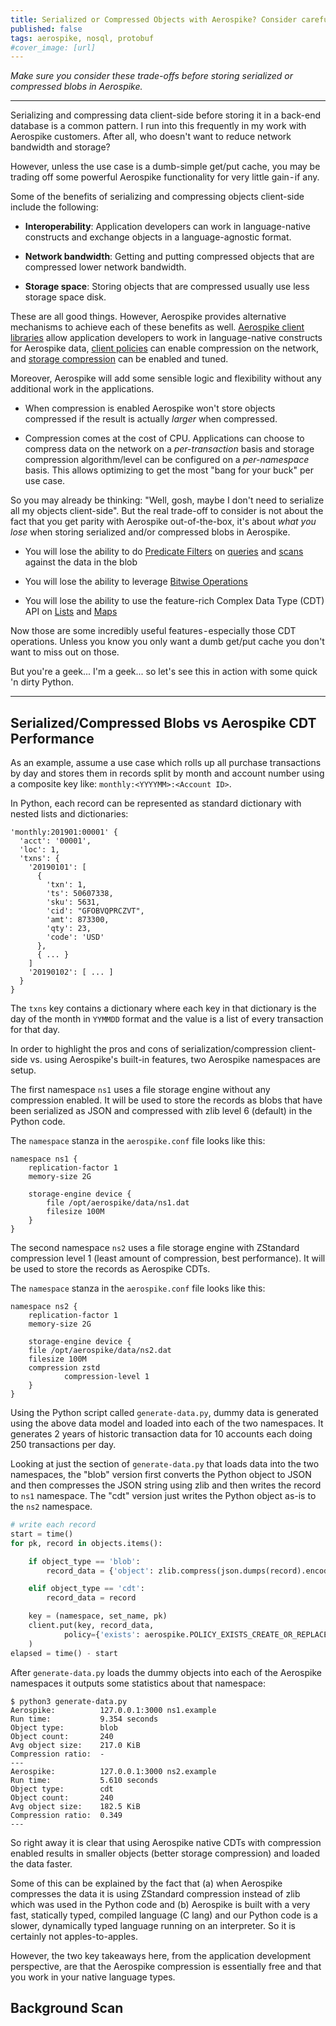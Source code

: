 ```yaml
---
title: Serialized or Compressed Objects with Aerospike? Consider carefully.
published: false
tags: aerospike, nosql, protobuf
#cover_image: [url]
---
```


_Make sure you consider these trade-offs before storing serialized or compressed blobs in Aerospike._

***

Serializing and compressing data client-side before storing it in a back-end database is a common pattern. I run into this frequently in my work with Aerospike customers. After all, who doesn't want to reduce network bandwidth and storage?

However, unless the use case is a dumb-simple get/put cache, you may be trading off some powerful Aerospike functionality for very little gain - if any.

Some of the benefits of serializing and compressing objects client-side include the following:

* **Interoperability**: Application developers can work in language-native constructs and exchange objects in a language-agnostic format. 

* **Network bandwidth**: Getting and putting compressed objects that are compressed lower network bandwidth.

* **Storage space**: Storing objects that are compressed usually use less storage space disk.

These are all good things. However, Aerospike provides alternative mechanisms to achieve each of these benefits as well. [Aerospike client libraries](https://www.aerospike.com/docs/client/) allow application developers to work in language-native constructs for Aerospike data, [client policies](https://www.aerospike.com/docs/guide/policies.html) can enable compression on the network, and [storage compression](https://www.aerospike.com/docs/operations/configure/namespace/storage/compression.html) can be enabled and tuned.

Moreover, Aerospike will add some sensible logic and flexibility without any additional work in the applications.

* When compression is enabled Aerospike won't store objects compressed if the result is actually _larger_ when compressed.

* Compression comes at the cost of CPU. Applications can choose to compress data on the network on a _per-transaction_ basis and storage compression algorithm/level can be configured on a _per-namespace_ basis. This allows optimizing to get the most "bang for your buck" per use case.

So you may already be thinking: "Well, gosh, maybe I don't need to serialize all my objects client-side". But the real trade-off to consider is not about the fact that you get parity with Aerospike out-of-the-box, it's about _what you lose_ when storing serialized and/or compressed blobs in Aerospike.

* You will lose the ability to do [Predicate Filters](https://www.aerospike.com/docs/guide/predicate.html) on [queries](https://www.aerospike.com/docs/guide/query.html) and [scans](https://www.aerospike.com/docs/guide/scan.html) against the data in the blob

* You will lose the ability to leverage [Bitwise Operations](https://www.aerospike.com/docs/guide/bitwise.html)

* You will lose the ability to use the feature-rich Complex Data Type (CDT) API on [Lists](https://www.aerospike.com/docs/guide/cdt-list-ops.html) and [Maps](https://www.aerospike.com/docs/guide/cdt-map-ops.html)

Now those are some incredibly useful features - especially those CDT operations. Unless you know you only want a dumb get/put cache you don't want to miss out on those.

But you're a geek... I'm a geek... so let's see this in action with some quick 'n dirty Python.

***

## Serialized/Compressed Blobs vs Aerospike CDT Performance

As an example, assume a use case which rolls up all purchase transactions by day and stores them in records split by month and account number using a composite key like: `monthly:<YYYYMM>:<Account ID>`.

In Python, each record can be represented as standard dictionary with nested lists and dictionaries:

```
'monthly:201901:00001' {
  'acct': '00001',
  'loc': 1,
  'txns': {
    '20190101': [
      {
        'txn': 1,
        'ts': 50607338,
        'sku': 5631,
        'cid': "GFOBVQPRCZVT",
        'amt': 873300,
        'qty': 23,
        'code': 'USD'
      },
      { ... }
    ]
    '20190102': [ ... ]
  }
}
```

The `txns` key contains a dictionary where each key in that dictionary is the day of the month in `YYMMDD` format and the value is a list of every transaction for that day.

In order to highlight the pros and cons of serialization/compression client-side vs. using Aerospike's built-in features, two Aerospike namespaces are setup.

The first namespace `ns1` uses a file storage engine without any compression enabled. It will be used to store the records as blobs that have been serialized as JSON and compressed with zlib level 6 (default) in the Python code.

The `namespace` stanza in the `aerospike.conf` file looks like this:

```
namespace ns1 {
    replication-factor 1
    memory-size 2G

    storage-engine device {
        file /opt/aerospike/data/ns1.dat
        filesize 100M
    }
}
```

The second namespace `ns2` uses a file storage engine with ZStandard compression level 1 (least amount of compression, best performance). It will be used to store the records as Aerospike CDTs.

The `namespace` stanza in the `aerospike.conf` file looks like this:

```
namespace ns2 {
    replication-factor 1
    memory-size 2G

    storage-engine device {
    file /opt/aerospike/data/ns2.dat
    filesize 100M
    compression zstd
            compression-level 1
    }
}
```

Using the Python script called `generate-data.py`, dummy data is generated using the above data model and loaded into each of the two namespaces. It generates 2 years of historic transaction data for 10 accounts each doing 250 transactions per day.

Looking at just the section of `generate-data.py` that loads data into the two namespaces, the "blob" version first converts the Python object to JSON and then compresses the JSON string using zlib and then writes the record to `ns1` namespace. The "cdt" version just writes the Python object as-is to the `ns2` namespace.

```python
# write each record
start = time()
for pk, record in objects.items():

    if object_type == 'blob':
        record_data = {'object': zlib.compress(json.dumps(record).encode("utf-8"), zlib_level)}

    elif object_type == 'cdt':
        record_data = record

    key = (namespace, set_name, pk)
    client.put(key, record_data, 
            policy={'exists': aerospike.POLICY_EXISTS_CREATE_OR_REPLACE}
    )
elapsed = time() - start
```

After `generate-data.py`  loads the dummy objects into each of the Aerospike namespaces it outputs some statistics about that namespace:

```
$ python3 generate-data.py 
Aerospike:          127.0.0.1:3000 ns1.example
Run time:           9.354 seconds
Object type:        blob
Object count:       240
Avg object size:    217.0 KiB
Compression ratio:  -
---
Aerospike:          127.0.0.1:3000 ns2.example
Run time:           5.610 seconds
Object type:        cdt
Object count:       240
Avg object size:    182.5 KiB
Compression ratio:  0.349
---
```

So right away it is clear that using Aerospike native CDTs with compression enabled results in smaller objects (better storage compression) and loaded the data faster.

Some of this can be explained by the fact that (a) when Aerospike compresses the data it is using ZStandard compression instead of zlib which was used in the Python code and (b) Aerospike is built with a very fast, statically typed, compiled language (C lang) and our Python code is a slower, dynamically typed language running on an interpreter. So it is certainly not apples-to-apples.

However, the two key takeaways here, from the application development perspective, are that the Aerospike compression is essentially  free and that you work in your native language types.

## Background Scan

